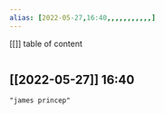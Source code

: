 ```yaml
---
alias: [2022-05-27,16:40,,,,,,,,,,,]
---
```

[[]]
table of content
```toc
```

[[2022-05-27]] 16:40
- 
```query
"james princep"
```